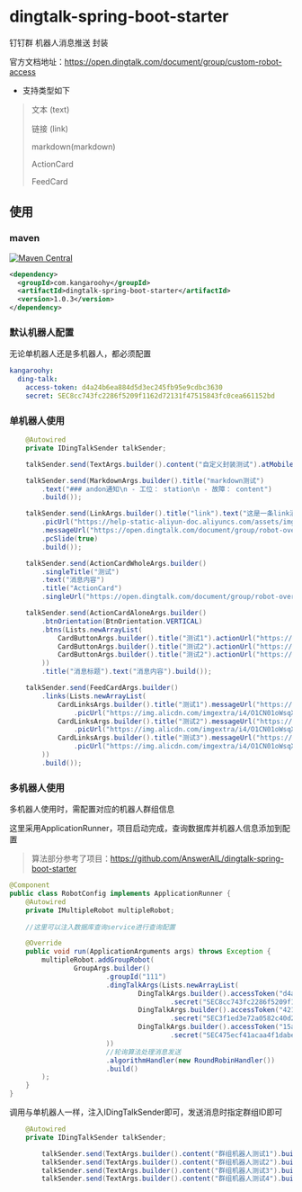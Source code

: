# dingtalk-spring-boot-starter

钉钉群 机器人消息推送 封装

官方文档地址：https://open.dingtalk.com/document/group/custom-robot-access

- 支持类型如下
> 文本 (text)
>
> 链接 (link)
>
> markdown(markdown)
>
> ActionCard
>
> FeedCard

## 使用

### maven

[![Maven Central](https://img.shields.io/maven-central/v/com.kangaroohy/dingtalk-spring-boot-starter.svg)](https://search.maven.org/#search%7Cgav%7C1%7Cg%3A%22com.kangaroohy%22%20AND%20a%3A%22dingtalk-spring-boot-starter%22)

~~~xml
<dependency>
  <groupId>com.kangaroohy</groupId>
  <artifactId>dingtalk-spring-boot-starter</artifactId>
  <version>1.0.3</version>
</dependency>
~~~

### 默认机器人配置

无论单机器人还是多机器人，都必须配置

~~~yaml
kangaroohy:
  ding-talk:
    access-token: d4a24b6ea884d5d3ec245fb95e9cdbc3630
    secret: SEC8cc743fc2286f5209f1162d72131f47515843fc0cea661152bd
~~~

### 单机器人使用

~~~java
    @Autowired
    private IDingTalkSender talkSender;

    talkSender.send(TextArgs.builder().content("自定义封装测试").atMobiles(Lists.newArrayList("133xxxx7608")).build());

    talkSender.send(MarkdownArgs.builder().title("markdown测试")
        .text("### andon通知\n - 工位： station\n - 故障： content")
        .build());

    talkSender.send(LinkArgs.builder().title("link").text("这是一条link消息")
        .picUrl("https://help-static-aliyun-doc.aliyuncs.com/assets/img/zh-CN/9977602461/p352641.png")
        .messageUrl("https://open.dingtalk.com/document/group/robot-overview")
        .pcSlide(true)
        .build());

    talkSender.send(ActionCardWholeArgs.builder()
        .singleTitle("测试")
        .text("消息内容")
        .title("ActionCard")
        .singleUrl("https://open.dingtalk.com/document/group/robot-overview").build());

    talkSender.send(ActionCardAloneArgs.builder()
        .btnOrientation(BtnOrientation.VERTICAL)
        .btns(Lists.newArrayList(
            CardButtonArgs.builder().title("测试1").actionUrl("https://open.dingtalk.com").pcSlide(true).build(),
            CardButtonArgs.builder().title("测试2").actionUrl("https://open.dingtalk.com").pcSlide(true).build(),
            CardButtonArgs.builder().title("测试2").actionUrl("https://open.dingtalk.com").pcSlide(true).build()
        ))
        .title("消息标题").text("消息内容").build());

    talkSender.send(FeedCardArgs.builder()
        .links(Lists.newArrayList(
            CardLinksArgs.builder().title("测试1").messageUrl("https://open.dingtalk.com").pcSlide(true)
                .picUrl("https://img.alicdn.com/imgextra/i4/O1CN01oWsqXJ1VSf8Bj1DVs_!!6000000002652-2-tps-588-200.png").build(),
            CardLinksArgs.builder().title("测试2").messageUrl("https://open.dingtalk.com").pcSlide(true)
                .picUrl("https://img.alicdn.com/imgextra/i4/O1CN01oWsqXJ1VSf8Bj1DVs_!!6000000002652-2-tps-588-200.png").build(),
            CardLinksArgs.builder().title("测试3").messageUrl("https://open.dingtalk.com").pcSlide(true)
                .picUrl("https://img.alicdn.com/imgextra/i4/O1CN01oWsqXJ1VSf8Bj1DVs_!!6000000002652-2-tps-588-200.png").build()
        ))
        .build());

~~~

### 多机器人使用

多机器人使用时，需配置对应的机器人群组信息

这里采用ApplicationRunner，项目启动完成，查询数据库并机器人信息添加到配置

> 算法部分参考了项目：https://github.com/AnswerAIL/dingtalk-spring-boot-starter

~~~java
@Component
public class RobotConfig implements ApplicationRunner {
    @Autowired
    private IMultipleRobot multipleRobot;
    
    //这里可以注入数据库查询service进行查询配置

    @Override
    public void run(ApplicationArguments args) throws Exception {
        multipleRobot.addGroupRobot(
                GroupArgs.builder()
                        .groupId("111")
                        .dingTalkArgs(Lists.newArrayList(
                                DingTalkArgs.builder().accessToken("d4a24b6ea8849ee30bb65638fc6e880d3ec245fb95e9cdbc3630")
                                        .secret("SEC8cc743fc2286f5209f11623a0bff18d131f47515843fc0cea661152bd").build(),
                                DingTalkArgs.builder().accessToken("421b36a2e9e3103ea41efef6458982526ca46f87f389753cdf5df")
                                        .secret("SEC3f1ed3e72a0582c40d27ab3a85cd3b8bd0710bd04be3de3fe0a2d6d").build(),
                                DingTalkArgs.builder().accessToken("15a2dba92b815a2fac9231622c8ae0c3d8e9d7cfe3ce5e2ee1549")
                                        .secret("SEC475ecf41acaa4f1dabe7d32f06e20d2e277307d967c05d4d50e52d69").build()
                        ))
                        //轮询算法处理消息发送
                        .algorithmHandler(new RoundRobinHandler())
                        .build()
        );
    }
}
~~~

调用与单机器人一样，注入IDingTalkSender即可，发送消息时指定群组ID即可

~~~java
    @Autowired
    private IDingTalkSender talkSender;

        talkSender.send(TextArgs.builder().content("群组机器人测试1").build(), "111");
        talkSender.send(TextArgs.builder().content("群组机器人测试2").build(), "111");
        talkSender.send(TextArgs.builder().content("群组机器人测试3").build(), "111");
        talkSender.send(TextArgs.builder().content("群组机器人测试4").build(), "111");
~~~